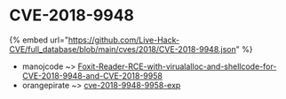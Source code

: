# CVE-2018-9948
{% embed url="https://github.com/Live-Hack-CVE/full_database/blob/main/cves/2018/CVE-2018-9948.json" %}

* manojcode ~> [Foxit-Reader-RCE-with-virualalloc-and-shellcode-for-CVE-2018-9948-and-CVE-2018-9958](https://www.alice-snow.ru/2018/database/cve-2018-9948/foxit-reader-rce-with-virualalloc-and-shellcode-for-cve-2018-9948-and-cve-2018-9958-manojcode)
* orangepirate ~> [cve-2018-9948-9958-exp](https://www.alice-snow.ru/2018/database/cve-2018-9948/cve-2018-9948-9958-exp-orangepirate)